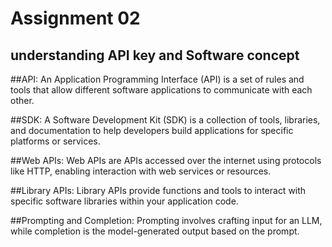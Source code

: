 # Assignment 02
## understanding API key and Software concept

##API: An Application Programming Interface (API) is a set of rules and tools that allow different software applications to communicate with each other.

##SDK: A Software Development Kit (SDK) is a collection of tools, libraries, and documentation to help developers build applications for specific platforms or services.

##Web APIs: Web APIs are APIs accessed over the internet using protocols like HTTP, enabling interaction with web services or resources.

##Library APIs: Library APIs provide functions and tools to interact with specific software libraries within your application code.

##Prompting and Completion: Prompting involves crafting input for an LLM, while completion is the model-generated output based on the prompt.
